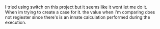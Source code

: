 I tried using switch on this project but it seems like it wont let me do it. When im trying to create a case for it. the value when I'm comparing does not regiester since there's is an innate calculation performed during the execution.
